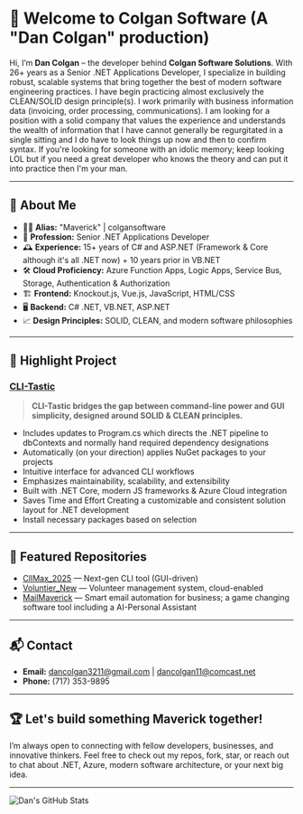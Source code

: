 # 👋 Welcome to Colgan Software (A "Dan Colgan" production)

Hi, I’m **Dan Colgan** – the developer behind **Colgan Software Solutions**. With 26+ years as a Senior .NET Applications Developer, I specialize in building robust, scalable systems that bring together the best of modern software engineering practices. I have begin practicing almost exclusively the CLEAN/SOLID design principle(s).  I work primarily with business information data (invoicing, order processing, communications).  I am looking for a position with a solid company that values the experience and understands the wealth of information that I have cannot generally be regurgitated in a single sitting and I do have to look things up now and then to confirm syntax.  If you're looking for someone with an idolic memory; keep looking LOL but if you need a great developer who knows the theory and can put it into practice then I'm your man.

---

## 🚀 About Me

- 🧑‍💻 **Alias:** "Maverick" | colgansoftware
- 💼 **Profession:** Senior .NET Applications Developer
- 🕰️ **Experience:** 15+ years of C# and ASP.NET (Framework & Core although it's all .NET now) + 10 years prior in VB.NET
- 🛠️ **Cloud Proficiency:** Azure Function Apps, Logic Apps, Service Bus, Storage, Authentication & Authorization
- 🏗️ **Frontend:** Knockout.js, Vue.js, JavaScript, HTML/CSS
- 🖥️ **Backend:** C# .NET, VB.NET, ASP.NET
- 📈 **Design Principles:** SOLID, CLEAN, and modern software philosophies

---

## 🌟 Highlight Project

### [CLI-Tastic](https://github.com/colgansoftware/ClIMax_2025)
> **CLI-Tastic bridges the gap between command-line power and GUI simplicity, designed around SOLID & CLEAN principles.**
- Includes updates to Program.cs which directs the .NET pipeline to dbContexts and normally hand required dependency designations
- Automatically (on your direction) applies NuGet packages to your projects
- Intuitive interface for advanced CLI workflows
- Emphasizes maintainability, scalability, and extensibility
- Built with .NET Core, modern JS frameworks & Azure Cloud integration
- Saves Time and Effort Creating a customizable and consistent solution layout for .NET development</li>
- Install necessary packages based on selection</li>


---

## 📂 Featured Repositories

- [ClIMax_2025](https://github.com/colgansoftware/ClIMax_2025) — Next-gen CLI tool (GUI-driven)
- [Voluntier_New](https://github.com/colgansoftware/Voluntier_New) — Volunteer management system, cloud-enabled
- [MailMaverick](https://github.com/colgansoftware/MailMaverick) — Smart email automation for business; a game changing software tool including a AI-Personal Assistant

---

## 📬 Contact

- **Email:** dancolgan3211@gmail.com | dancolgan11@comcast.net
- **Phone:** (717) 353-9895

---

## 🏆 Let's build something Maverick together!

I’m always open to connecting with fellow developers, businesses, and innovative thinkers. Feel free to check out my repos, fork, star, or reach out to chat about .NET, Azure, modern software architecture, or your next big idea.

---

![Dan's GitHub Stats](https://github-readme-stats.vercel.app/api?username=colgansoftware&show_icons=true&theme=radical)
